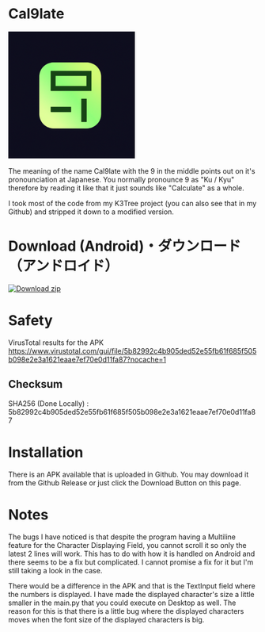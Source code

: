 # Cal9late

![alt text](https://github.com/renaro2021/Cal9late/blob/main/icon.png?raw=true)

The meaning of the name Cal9late with the 9 in the middle points out on it's pronounciation at Japanese. You normally pronounce 9 as "Ku / Kyu" therefore by reading it like that it just sounds like "Calculate" as a whole.

I took most of the code from my K3Tree project (you can also see that in my Github) and stripped it down to a modified version.

# Download (Android)・ダウンロード（アンドロイド）
<!-- BEGIN LATEST DOWNLOAD BUTTON -->
[![Download zip](https://custom-icon-badges.demolab.com/badge/-Download-blue?style=for-the-badge&logo=download&logoColor=white "Download zip")](https://github.com/renaro2021/Cal9late/releases/download/Android/cal9-0.1-arm64-v8a_armeabi-v7a-debug.apk)
<!-- END LATEST DOWNLOAD BUTTON -->
# Safety
VirusTotal results for the APK
https://www.virustotal.com/gui/file/5b82992c4b905ded52e55fb61f685f505b098e2e3a1621eaae7ef70e0d11fa87?nocache=1

## Checksum
SHA256 (Done Locally) : 5b82992c4b905ded52e55fb61f685f505b098e2e3a1621eaae7ef70e0d11fa87

# Installation
There is an APK available that is uploaded in Github. You may download it from the Github Release or just click the Download Button on this page. 

# Notes
The bugs I have noticed is that despite the program having a Multiline feature for the Character Displaying Field, you cannot scroll it so only the latest 2 lines will work. This has to do with how it is handled on Android and there seems to be a fix but complicated. I cannot promise a fix for it but I'm still taking a look in the case.

There would be a difference in the APK and that is the TextInput field where the numbers is displayed. I have made the displayed character's size a little smaller in the main.py that you could execute on Desktop as well. The reason for this is that there is a little bug where the displayed characters moves when the font size of the displayed characters is big.
